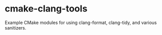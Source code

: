 # cmake-clang-tools
Example CMake modules for using clang-format, clang-tidy, and various sanitizers.
